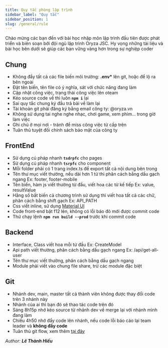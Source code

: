 ```yaml
---
title: Quy tắc phòng lập trình
sidebar_label: "Quy tắc"
sidebar_position: 1
slug: /general/rule
---
```


Chào mừng các bạn đến với bài học nhập môn lập trình đầu tiên được phát triển và biên soạn bởi đội ngũ lập trình Oryza JSC. Hy vọng những tài liệu và bài học bên dưới sẽ giúp các bạn vững vàng hơn trong sự nghiệp coder

## Chung

- Không đẩy tất cả các file biến môi trường: **.env\*** lên git, hoặc để lộ ra bên ngoài
- Đặt tên biến, tên file có ý nghĩa, sát với chức năng đang làm
- Cập nhật công việc, trạng thái công việc lên oteam
- Kéo source code về thì luôn **`npm i`** lại
- Sai quy tắc chung ký đầu trả bài về làm lại
- Tài khoản git phải đăng ký bằng email công ty: @oryza.vn
- Không sử dụng tai nghe nghe nhạc, chơi game, xem phim... trong giờ làm việc
- Ghi chú ở mọi nơi - tránh để miss công việc từ cấp trên
- Tuân thủ tuyệt đối chính sách bảo mật của công ty

## FrontEnd

- Sử dụng cú pháp nhanh **`tsdrpfc`** cho pages
- Sử dụng cú pháp nhanh **`tsrpfc`** cho component
- Mỗi folder phải có 1 trang index.ts để export tất cả nội dung bên trong
- Tên thư mục viết thường, nếu dài hơn 1 từ thì phân cách bằng dấu gạch ngang Ex: footer, footer-mobile
- Tên biến, hàm js viết thường từ đầu, viết hoa các từ kế tiếp Ex: value, resultValue
- Hằng số bất biến cả chương trình sử dụng thì viết hoa tất cả các chữ, phân cách bằng shift gạch Ex: API_PATH
- Css viết inline, sử dụng [Material UI](https://mui.com/material-ui/getting-started/overview/)
- Code front-end bật f12 lên, không có lỗi báo đỏ mới được commit code
- Thử chạy lệnh **`npm run build --prod`** trước khi commit code

## Backend

- Interface, Class viết hoa mỗi từ đầu Ex: CreateModel
- Api path viết thường, phân cách bằng dấu gạch ngang Ex: /api/get-all-user
- Tên thư mục viết thường, phân cách bằng dấu gạch ngang
- Module phải viết vào chung file share, trừ các module đặc biệt

## Git

- Nhánh dev, main, master tất cả thành viên không được thay đổi code trên 3 nhánh này
- Nhánh của ai thì bạn đó sẽ thao tác code trên đó
- Sáng 8h15p nhớ kéo source từ nhánh dev về merge lại với nhánh mình đang làm
- Chiều 4h50 nhớ đẩy code lên nhánh, nếu code lỗi báo cáo lại team leader và **không đẩy code**
- Tuân thủ git flow, xem thêm [tại đây](./git-flow)

<div class="text-right">

_Author: **Lê Thành Hiếu**_

</div>
